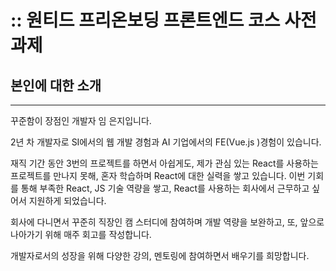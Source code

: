 # :: 원티드 프리온보딩 프론트엔드 코스 사전과제

## 본인에 대한 소개

<hr>  
꾸준함이 장점인 개발자 임 은지입니다.

2년 차 개발자로 SI에서의 웹 개발 경험과 AI 기업에서의 FE(Vue.js )경험이 있습니다.

재직 기간 동안 3번의 프로젝트를 하면서 아쉽게도, 제가 관심 있는 React를 사용하는 프로젝트를 만나지 못해, 혼자 학습하며 React에 대한 실력을 쌓고 있습니다. 이번 기회를 통해 부족한 React, JS 기술 역량을 쌓고, React를 사용하는 회사에서 근무하고 싶어서 지원하게 되었습니다.

회사에 다니면서 꾸준히 직장인 캠 스터디에 참여하며 개발 역량을 보완하고, 또, 앞으로 나아가기 위해 매주 회고를 작성합니다.

개발자로서의 성장을 위해 다양한 강의, 멘토링에 참여하면서 배우기를 희망합니다.
<br><br>
